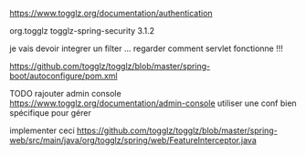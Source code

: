 https://www.togglz.org/documentation/authentication

<dependency>
  <groupId>org.togglz</groupId>
  <artifactId>togglz-spring-security</artifactId>
  <version>3.1.2</version>
</dependency>

je vais devoir integrer un filter ...
regarder comment servlet fonctionne !!!

https://github.com/togglz/togglz/blob/master/spring-boot/autoconfigure/pom.xml


TODO rajouter admin console
https://www.togglz.org/documentation/admin-console
utiliser une conf bien spécifique pour gérer

implementer ceci
https://github.com/togglz/togglz/blob/master/spring-web/src/main/java/org/togglz/spring/web/FeatureInterceptor.java
